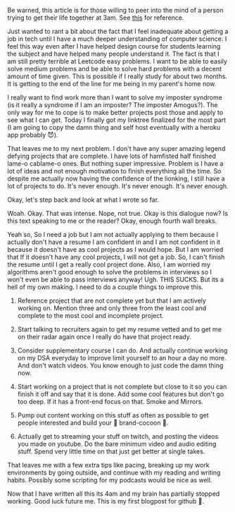 Be warned, this article is for those willing to peer into the mind of a person trying to get their life together at 3am. See [this](https://www.youtube.com/watch?v=3oabHBtt5ic) for reference.

Just wanted to rant a bit about the fact that I feel inadequate about getting a job in tech until I have a much deeper understanding of computer science. I feel this way even after I have helped design course for students learning the subject and have helped many people understand it. The fact is that I am still pretty terrible at Leetcode easy problems. I want to be able to easily solve medium problems and be able to solve hard problems with a decent amount of time given. This is possible if I really study for about two months. It is getting to the end of the line for me being in my parent's home now. 

I really want to find work more than I want to solve my imposter syndrome (is it really a syndrome if I am an imposter? The imposter Amogus?). The only way for me to cope is to make better projects post those and apply to see what I can get. Today I finally got my linktree finalized for the most part (I am going to copy the damn thing and self host eventually with a heroku app probably 😈). 

That leaves me to my next problem. I don't have any super amazing legend defying projects that are complete. I have lots of hamfisted half finished lame-o cablame-o ones. But nothing super impressive. Problem is I have a lot of ideas and not enough motivation to finish everything all the time. So despite me actually now having the confidence of the lionking, I still have a lot of projects to do. It's never enough. It's never enough. It's never enough.

Okay, let's step back and look at what I wrote so far. 


Woah. Okay. That was intense. Nope, not true. Okay is this dialogue now? Is this text speaking to me or the reader? Okay, enough fourth wall breaks. 

Yeah so, So I need a job but I am not actually applying to them because I actually don't have a resume I am confident in and I am not confident in it because it doesn't have as cool projects as I would hope. But I am worried that If it doesn't have any cool projects, I will not get a job. So, I can't finish the resume until I get a really cool project done. Also, I am worried my algorithms aren't good enough to solve the problems in interviews so I won't even be able to pass interviews anyway! Ugh. THIS SUCKS. But its a hell of my own making. I need to do a couple things to improve this. 

1. Reference project that are not complete yet but that I am actively working on. Mention three and only three from the least cool and complete to the most cool and incomplete project.

1. Start talking to recruiters again to get my resume vetted and to get me on their radar again once I really do have that project ready.

1. Consider supplementary course I can do. And actually continue working on my DSA everyday to improve limit yourself to an hour a day no more. And don't watch videos. You know enough to just code the damn thing now.

1. Start working on a project that is not complete but close to it so you can finish it off and say that it is done. Add some cool features but don't go too deep. If it has a front-end focus on that. Smoke and Mirrors.

1. Pump out content working on this stuff as often as possible to get people interested and build your 🌈 brand-cocoon 🌈. 

1. Actually get to streaming your stuff on twitch, and posting the videos you made on youtube. Do the bare minimum video and audio editing stuff. Spend very little time on that just get better at single takes. 

That leaves me with a few extra tips like pacing, breaking up my work environments by going outside, and continue with my reading and writing habits. Possibly some scripting for my podcasts would be nice as well. 

Now that I have written all this its 4am and my brain has partially stopped working. Good luck future me. This is my first blogpost for github 🥴.